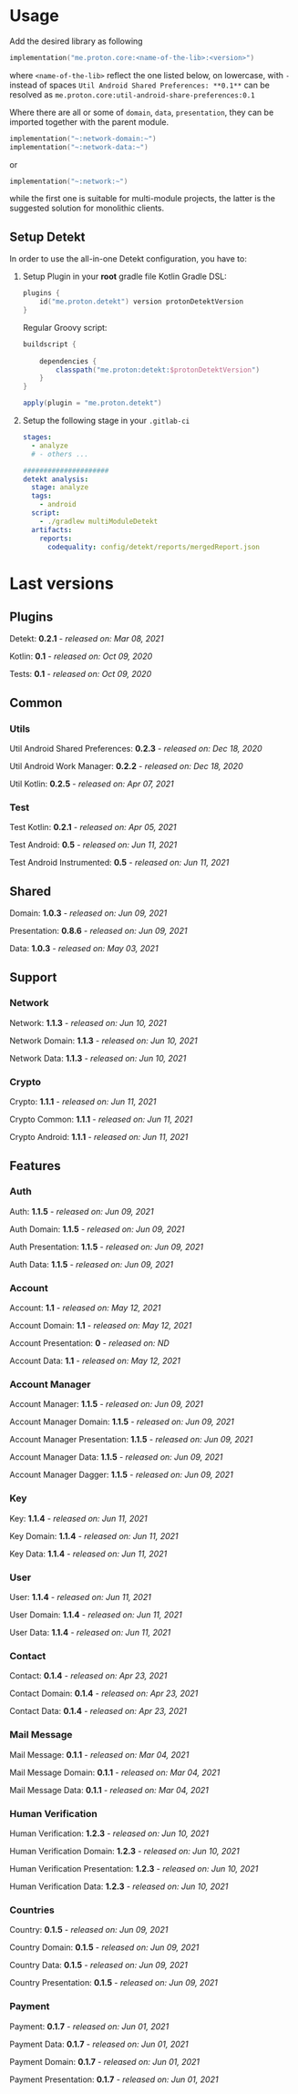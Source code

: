 # Usage
Add the desired library as following
```kotlin
implementation("me.proton.core:<name-of-the-lib>:<version>")
```
where `<name-of-the-lib>` reflect the one listed below, on lowercase, with `-` instead of spaces
`Util Android Shared Preferences: **0.1**` can be resolved as `me.proton.core:util-android-share-preferences:0.1`

Where there are all or some of `domain`, `data`, `presentation`, they can be imported together with the parent module.
```kotlin
implementation("~:network-domain:~")
implementation("~:network-data:~")
```
or
```kotlin
implementation("~:network:~")
```
while the first one is suitable for multi-module projects, the latter is the suggested solution for monolithic clients.

## Setup Detekt
In order to use the all-in-one Detekt configuration, you have to:

1. Setup Plugin in your **root** gradle file
    Kotlin Gradle DSL:
    ```kotlin
    plugins {
        id("me.proton.detekt") version protonDetektVersion
    }
    ```
    Regular Groovy script:
    ```groovy
    buildscript {
      
        dependencies {
            classpath("me.proton:detekt:$protonDetektVersion")
        }
    }
    
    apply(plugin = "me.proton.detekt")
    ```
    
2. Setup the following stage in your `.gitlab-ci`

    ```yaml
    stages:
      - analyze
      # - others ...
    
    #####################
    detekt analysis:
      stage: analyze
      tags:
        - android
      script:
        - ./gradlew multiModuleDetekt
      artifacts:
        reports:
          codequality: config/detekt/reports/mergedReport.json
    ```

    


# Last versions

## Plugins

Detekt: **0.2.1** - _released on: Mar 08, 2021_

Kotlin: **0.1** - _released on: Oct 09, 2020_

Tests: **0.1** - _released on: Oct 09, 2020_

## Common

### Utils

Util Android Shared Preferences: **0.2.3** - _released on: Dec 18, 2020_

Util Android Work Manager: **0.2.2** - _released on: Dec 18, 2020_

Util Kotlin: **0.2.5** - _released on: Apr 07, 2021_

### Test

Test Kotlin: **0.2.1** - _released on: Apr 05, 2021_

Test Android: **0.5** - _released on: Jun 11, 2021_

Test Android Instrumented: **0.5** - _released on: Jun 11, 2021_

## Shared

Domain: **1.0.3** - _released on: Jun 09, 2021_

Presentation: **0.8.6** - _released on: Jun 09, 2021_

Data: **1.0.3** - _released on: May 03, 2021_

## Support

### Network

Network: **1.1.3** - _released on: Jun 10, 2021_

Network Domain: **1.1.3** - _released on: Jun 10, 2021_

Network Data: **1.1.3** - _released on: Jun 10, 2021_

### Crypto

Crypto: **1.1.1** - _released on: Jun 11, 2021_

Crypto Common: **1.1.1** - _released on: Jun 11, 2021_

Crypto Android: **1.1.1** - _released on: Jun 11, 2021_

## Features

### Auth

Auth: **1.1.5** - _released on: Jun 09, 2021_

Auth Domain: **1.1.5** - _released on: Jun 09, 2021_

Auth Presentation: **1.1.5** - _released on: Jun 09, 2021_

Auth Data: **1.1.5** - _released on: Jun 09, 2021_

### Account

Account: **1.1** - _released on: May 12, 2021_

Account Domain: **1.1** - _released on: May 12, 2021_

Account Presentation: **0** - _released on: ND_

Account Data: **1.1** - _released on: May 12, 2021_


### Account Manager

Account Manager: **1.1.5** - _released on: Jun 09, 2021_

Account Manager Domain: **1.1.5** - _released on: Jun 09, 2021_

Account Manager Presentation: **1.1.5** - _released on: Jun 09, 2021_

Account Manager Data: **1.1.5** - _released on: Jun 09, 2021_

Account Manager Dagger: **1.1.5** - _released on: Jun 09, 2021_

### Key

Key: **1.1.4** - _released on: Jun 11, 2021_

Key Domain: **1.1.4** - _released on: Jun 11, 2021_

Key Data: **1.1.4** - _released on: Jun 11, 2021_

### User

User: **1.1.4** - _released on: Jun 11, 2021_

User Domain: **1.1.4** - _released on: Jun 11, 2021_

User Data: **1.1.4** - _released on: Jun 11, 2021_

### Contact

Contact: **0.1.4** - _released on: Apr 23, 2021_

Contact Domain: **0.1.4** - _released on: Apr 23, 2021_

Contact Data: **0.1.4** - _released on: Apr 23, 2021_

### Mail Message

Mail Message: **0.1.1** - _released on: Mar 04, 2021_

Mail Message Domain: **0.1.1** - _released on: Mar 04, 2021_

Mail Message Data: **0.1.1** - _released on: Mar 04, 2021_

### Human Verification

Human Verification: **1.2.3** - _released on: Jun 10, 2021_

Human Verification Domain: **1.2.3** - _released on: Jun 10, 2021_

Human Verification Presentation: **1.2.3** - _released on: Jun 10, 2021_

Human Verification Data: **1.2.3** - _released on: Jun 10, 2021_

### Countries

Country: **0.1.5** - _released on: Jun 09, 2021_

Country Domain: **0.1.5** - _released on: Jun 09, 2021_

Country Data: **0.1.5** - _released on: Jun 09, 2021_

Country Presentation: **0.1.5** - _released on: Jun 09, 2021_

### Payment

Payment: **0.1.7** - _released on: Jun 01, 2021_

Payment Data: **0.1.7** - _released on: Jun 01, 2021_

Payment Domain: **0.1.7** - _released on: Jun 01, 2021_

Payment Presentation: **0.1.7** - _released on: Jun 01, 2021_
